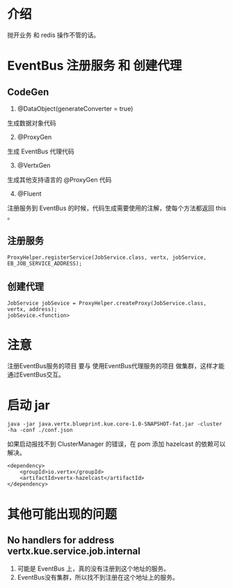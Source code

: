 # 介绍

抛开业务 和 redis 操作不管的话。

# EventBus 注册服务 和 创建代理

## CodeGen

1. @DataObject(generateConverter = true)

生成数据对象代码

2. @ProxyGen

生成 EventBus 代理代码

3. @VertxGen

生成其他支持语言的 @ProxyGen 代码

4. @Fluent

注册服务到 EventBus 的时候，代码生成需要使用的注解，使每个方法都返回 this 。 

## 注册服务

```
ProxyHelper.registerService(JobService.class, vertx, jobService, EB_JOB_SERVICE_ADDRESS);
```

## 创建代理

```
JobService jobSevice = ProxyHelper.createProxy(JobService.class, vertx, address);
jobSevice.<function>
```

# 注意

注册EventBus服务的项目 要与 使用EventBus代理服务的项目 做集群，这样才能通过EventBus交互。

# 启动 jar

```
java -jar java.vertx.blueprint.kue.core-1.0-SNAPSHOT-fat.jar -cluster -ha -conf ./conf.json
```

如果启动报找不到 ClusterManager 的错误，在 pom 添加 hazelcast 的依赖可以解决。

```
<dependency>
    <groupId>io.vertx</groupId>
    <artifactId>vertx-hazelcast</artifactId>
</dependency>
```

# 其他可能出现的问题

## No handlers for address vertx.kue.service.job.internal

1. 可能是 EventBus 上，真的没有注册到这个地址的服务。
2. EventBus没有集群，所以找不到注册在这个地址上的服务。